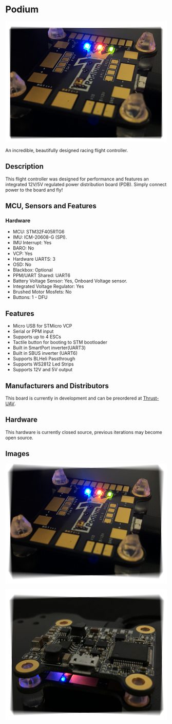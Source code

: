 # Podium

![](https://github.com/ThrustUAV/betaflight/blob/master/images/Podium%20Whited%20Top_25%25.png)

An incredible, beautifully designed racing flight controller.

## Description

This flight controller was designed for performance and features an integrated 12V/5V regulated power distribution board (PDB). Simply connect power to the board and fly!

## MCU, Sensors and Features
### Hardware

* MCU: STM32F405RTG6
* IMU: ICM-20608-G (SPI).
* IMU Interrupt: Yes
* BARO: No
* VCP: Yes
* Hardware UARTS: 3
* OSD: No
* Blackbox: Optional
* PPM/UART Shared: UART6
* Battery Voltage Sensor: Yes, Onboard Voltage sensor.
* Integrated Voltage Regulator: Yes
* Brushed Motor Mosfets: No
* Buttons: 1 - DFU

## Features
* Micro USB for STMicro VCP
* Serial or PPM input
* Supports up to 4 ESCs
* Tactile button for booting to STM bootloader
* Built in SmartPort inverter(UART3)
* Built in SBUS inverter (UART6)
* Supports BLHeli Passthrough
* Supports WS2812 Led Strips
* Supports 12V and 5V output

## Manufacturers and Distributors

This board is currently in development and can be preordered at [Thrust-UAV](https://Thrust-uav.com).

## Hardware

This hardware is currently closed source, previous iterations may become open source.

## Images

![Podium Top](https://github.com/ThrustUAV/betaflight/blob/master/images/Podium%20Whited%20Top.png)

![Podium Bottom](https://github.com/ThrustUAV/betaflight/blob/master/images/Podium%20Whited%20Bottom.png)


